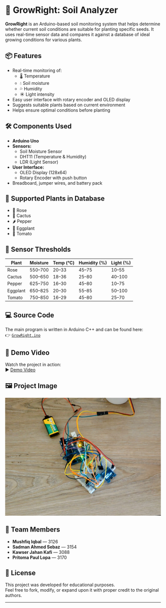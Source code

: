 # 🌱 GrowRight: Soil Analyzer

**GrowRight** is an Arduino-based soil monitoring system that helps determine whether current soil conditions are suitable for planting specific seeds. It uses real-time sensor data and compares it against a database of ideal growing conditions for various plants.

## 📦 Features

- Real-time monitoring of:
  - 🌡️ Temperature
  - 💧 Soil moisture
  - 💦 Humidity
  - ☀️ Light intensity
- Easy user interface with rotary encoder and OLED display
- Suggests suitable plants based on current environment
- Helps ensure optimal conditions before planting

## 🛠️ Components Used

- **Arduino Uno**
- **Sensors:**
  - Soil Moisture Sensor
  - DHT11 (Temperature & Humidity)
  - LDR (Light Sensor)
- **User Interface:**
  - OLED Display (128x64)
  - Rotary Encoder with push button
- Breadboard, jumper wires, and battery pack

## 🌾 Supported Plants in Database

- 🌹 Rose  
- 🌵 Cactus  
- 🌶️ Pepper  
- 🍆 Eggplant  
- 🍅 Tomato  

## 🧪 Sensor Thresholds

| Plant     | Moisture | Temp (°C) | Humidity (%) | Light (%) |
|-----------|----------|-----------|---------------|------------|
| Rose      | 550–700  | 20–33     | 45–75         | 10–55      |
| Cactus    | 500–650  | 18–36     | 25–80         | 40–100     |
| Pepper    | 625–750  | 16–30     | 45–80         | 10–75      |
| Eggplant  | 650–825  | 20–30     | 55–85         | 50–100     |
| Tomato    | 750–850  | 16–29     | 45–80         | 25–70      |

## 💻 Source Code

The main program is written in Arduino C++ and can be found here:  
👉 [`GrowRight.ino`](./GrowRight.ino)

## 🎥 Demo Video

Watch the project in action:  
▶️ [Demo Video](https://drive.google.com/file/d/1B-YSSqrwFUbbEnEhSFm-R-aS0Q_CQtSt/view) 

## 🖼️ Project Image

![GrowRight Setup](./Connection.jpg)

## 👥 Team Members

- **Mushfiq Iqbal** — 3126  
- **Sadman Ahmed Sebaz** — 3154  
- **Kawser Jahan Kafi** — 3088  
- **Pritoma Paul Lopa** — 3170  

## 📄 License

This project was developed for educational purposes.  
Feel free to fork, modify, or expand upon it with proper credit to the original authors.

---

